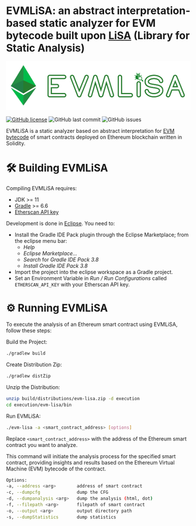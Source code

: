 # EVMLiSA: an abstract interpretation-based static analyzer for EVM bytecode built upon [LiSA](https://unive-ssv.github.io/lisa/) (Library for Static Analysis)

<img src="logo/emv-lisa-logo-no-background.png">

[![GitHub license](https://img.shields.io/github/license/lisa-analyzer/evm-lisa)](https://github.com/lisa-analyzer/evm-lisa/blob/master/LICENSE)
![GitHub last commit](https://img.shields.io/github/last-commit/lisa-analyzer/evm-lisa)
![GitHub issues](https://img.shields.io/github/issues-raw/lisa-analyzer/evm-lisa)

EVMLiSA is a static analyzer based on abstract interpretation for [EVM bytecode](https://www.ethervm.io/) of smart contracts deployed on Ethereum blockchain written in Solidity. 

# 🛠 Building EVMLiSA
Compiling EVMLiSA requires:
- JDK >= 11
- [Gradle](https://gradle.org/releases/) >= 6.6
- [Etherscan API key](https://etherscan.io/myapikey)

Development is done in [Eclipse](https://www.eclipse.org/downloads/).
You need to:
- Install the Gradle IDE Pack plugin through the Eclipse Marketplace; from the eclipse menu bar:
  - *Help*
  - *Eclipse Marketplace...*
  - *Search* for *Gradle IDE Pack 3.8*
  - *Install Gradle IDE Pack 3.8*
- Import the project into the eclipse workspace as a Gradle project.
- Set an Environment Variable in *Run / Run Configurations* called `ETHERSCAN_API_KEY` with your Etherscan API key.

# ⚙️ Running EVMLiSA
To execute the analysis of an Ethereum smart contract using EVMLiSA, follow these steps:

Build the Project:
```bash
./gradlew build
```

Create Distribution Zip:
```bash
./gradlew distZip
```

Unzip the Distribution:
```bash
unzip build/distributions/evm-lisa.zip -d execution
cd execution/evm-lisa/bin
```

Run EVMLiSA:
```bash
./evm-lisa -a <smart_contract_address> [options]
```
Replace `<smart_contract_address>` with the address of the Ethereum smart contract you want to analyze.

This command will initiate the analysis process for the specified smart contract, providing insights and results based on the Ethereum Virtual Machine (EVM) bytecode of the contract.

```bash
Options:
-a, --address <arg>        address of smart contract
-c, --dumpcfg              dump the CFG
-d, --dumpanalysis <arg>   dump the analysis (html, dot)
-f, --filepath <arg>       filepath of smart contract
-o, --output <arg>         output directory path
-s, --dumpStatistics       dump statistics
```
